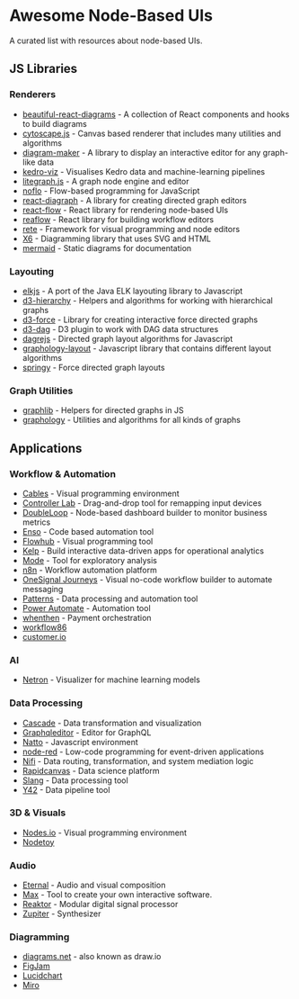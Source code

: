 # Awesome Node-Based UIs

A curated list with resources about node-based UIs.

## JS Libraries

### Renderers 
- [beautiful-react-diagrams](https://github.com/beautifulinteractions/beautiful-react-diagrams) - A collection of React components and hooks to build diagrams
- [cytoscape.js](https://js.cytoscape.org/) - Canvas based renderer that includes many utilities and algorithms
- [diagram-maker](https://awslabs.github.io/diagram-maker) - A library to display an interactive editor for any graph-like data
- [kedro-viz](https://github.com/kedro-org/kedro-viz) - Visualises Kedro data and machine-learning pipelines
- [litegraph.js](https://github.com/jagenjo/litegraph.js) - A graph node engine and editor
- [noflo](https://github.com/noflo/noflo/) - Flow-based programming for JavaScript
- [react-diagraph](https://github.com/uber/react-digraph) - A library for creating directed graph editors
- [react-flow](https://github.com/wbkd/react-flow) - React library for rendering node-based UIs
- [reaflow](https://github.com/reaviz/reaflow) - React library for building workflow editors
- [rete](https://github.com/retejs/rete/) - Framework for visual programming and node editors
- [X6](https://github.com/antvis/X6) - Diagramming library that uses SVG and HTML
- [mermaid](https://mermaid-js.github.io/mermaid/#/) - Static diagrams for documentation


### Layouting
- [elkjs](https://github.com/kieler/elkjs) - A port of the Java ELK layouting library to Javascript
- [d3-hierarchy](https://github.com/d3/d3-hierarchy) - Helpers and algorithms for working with hierarchical graphs
- [d3-force](https://github.com/d3/d3-force) - Library for creating interactive force directed graphs
- [d3-dag](https://erikbrinkman.github.io/d3-dag/) - D3 plugin to work with DAG data structures
- [dagrejs](https://github.com/dagrejs/dagre) - Directed graph layout algorithms for Javascript
- [graphology-layout](https://graphology.github.io/standard-library/layout.html) - Javascript library that contains different layout algorithms
- [springy](https://github.com/dhotson/springy) - Force directed graph layouts

### Graph Utilities
- [graphlib](https://github.com/dagrejs/graphlib) - Helpers for directed graphs in JS
- [graphology](https://github.com/graphology/graphology) - Utilities and algorithms for all kinds of graphs

## Applications

### Workflow & Automation
- [Cables](https://cables.gl/) - Visual programming environment
- [Controller Lab](https://controllerlab.io/) - Drag-and-drop tool for remapping input devices
- [DoubleLoop](https://doubleloop.app/) - Node-based dashboard builder to monitor business metrics
- [Enso](https://enso.org/) - Code based automation tool
- [Flowhub](https://flowhub.io/ide) - Visual programming tool
- [Kelp](https://kelp.app/) - Build interactive data-driven apps for operational analytics
- [Mode](https://mode.com/) - Tool for exploratory analysis
- [n8n](https://n8n.io/) - Workflow automation platform
- [OneSignal Journeys](https://onesignal.com/journeys) - Visual no-code workflow builder to automate messaging
- [Patterns](https://patterns.app) - Data processing and automation tool
- [Power Automate](https://powerautomate.microsoft.com/de-de/) - Automation tool
- [whenthen](https://whenthen.com/) - Payment orchestration
- [workflow86](https://www.workflow86.com/)
- [customer.io](https://customer.io/visual-workflow-builder/)


### AI

- [Netron](https://github.com/lutzroeder/netron) - Visualizer for machine learning models

### Data Processing
- [Cascade](https://www.cascade.io/) - Data transformation and visualization
- [Graphqleditor](https://graphqleditor.com/) - Editor for GraphQL
- [Natto](https://natto.dev/) - Javascript environment
- [node-red](https://github.com/node-red/node-red) - Low-code programming for event-driven applications
- [Nifi](https://nifi.apache.org/) - Data routing, transformation, and system mediation logic
- [Rapidcanvas](https://rapidcanvas.ai/) - Data science platform
- [Slang](https://bitspark.de/slang/) - Data processing tool
- [Y42](https://www.y42.com/) - Data pipeline tool

### 3D & Visuals
- [Nodes.io](https://nodes.io/) - Visual programming environment
- [Nodetoy](https://nodetoy.co/)

### Audio
- [Eternal](https://eternal.rob.computer/) - Audio and visual composition
- [Max](https://cycling74.com/products/max) - Tool to create your own interactive software.
- [Reaktor](https://www.native-instruments.com/en/products/komplete/synths/reaktor-6/) - Modular digital signal processor
- [Zupiter](https://z.musictools.live) - Synthesizer

### Diagramming

- [diagrams.net](https://www.diagrams.net/) - also known as draw.io
- [FigJam](https://www.figma.com/figjam/)
- [Lucidchart](https://www.lucidchart.com/)
- [Miro](https://miro.com/)



















